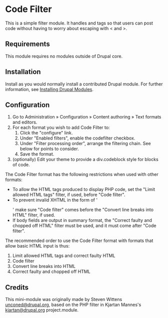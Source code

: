 # Code Filter

This is a simple filter module. It handles <code></code> and <?php ?> tags so
that users can post code without having to worry about escaping with &lt; and
&gt;.

## Requirements

This module requires no modules outside of Drupal core.

## Installation

Install as you would normally install a contributed Drupal module. For further
information, see
[Installing Drupal Modules](https://www.drupal.org/docs/extending-drupal/installing-drupal-modules).

## Configuration

1. Go to Administration » Configuration » Content authoring » Text formats
   and editors.
2.  For each format you wish to add Code Filter to:
    1. Click the "configure" link.
    2. Under "Enabled filters", enable the codefilter checkbox.
    3. Under "Filter processing order", arrange the filtering chain. See below
       for points to consider.
    4. Save the format.
3. (optionally) Edit your theme to provide a div.codeblock style for blocks of
   code.

The Code Filter format has the following restrictions when used with other
formats:

* To allow the HTML tags produced to display PHP code, set the "Limit
  allowed HTML tags" filter, if used, before "Code filter".
* To prevent invalid XHTML in the form of '<p><div class="codefilter">'
  make sure "Code filter" comes before the "Convert line breaks into
  HTML" filter, if used.
* If body fields are output in summary format, the "Correct faulty and chopped
  off HTML" filter must be used, and it must come after "Code filter".

The recommended order to use the Code Filter format with formats that allow
basic HTML input is thus:

1. Limit allowed HTML tags and correct faulty HTML
2. Code filter
3. Convert line breaks into HTML
4. Correct faulty and chopped off HTML

## Credits

This mini-module was originally made by Steven Wittens <unconed@drupal.org>,
based on the PHP filter in Kjartan Mannes's <kjartan@drupal.org> project.module.
